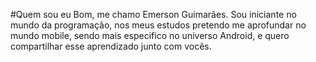 #Quem sou eu
Bom, me chamo Emerson Guimarães. Sou iniciante no mundo da programação,
nos meus estudos pretendo me aprofundar no mundo mobile, sendo mais especifico
no universo Android, e quero compartilhar esse aprendizado junto com vocês.
